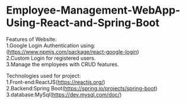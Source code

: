 # Employee-Management-WebApp-Using-React-and-Spring-Boot

Features of Website:<br/>
1.Google Login Authentication using:(https://www.npmjs.com/package/react-google-login)<br/>
2.Custom Login for registered users.<br/>
3.Manage the employees with CRUD features.<br/>

Technologies used for project:<br/>
1.Front-end:ReactJS(https://reactjs.org/)<br/>
2.Backend:Spring Boot(https://spring.io/projects/spring-boot)<br/>
3.database:MySql(https://dev.mysql.com/doc/)<br/>

